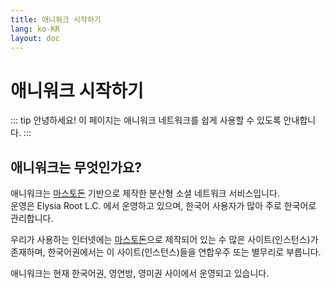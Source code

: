 ```yaml
---
title: 애니워크 시작하기
lang: ko-KR
layout: doc
---
```

# 애니워크 시작하기
::: tip 안녕하세요!
이 페이지는 애니워크 네트워크를 쉽게 사용할 수 있도록 안내합니다.
:::

## 애니워크는 무엇인가요?
애니워크는 [마스토돈](/help/mastodon) 기반으로 제작한 분산형 소셜 네트워크 서비스입니다.<br>
운영은 Elysia Root L.C. 에서 운영하고 있으며, 한국어 사용자가 많아 주로 한국어로 관리합니다.

우리가 사용하는 인터넷에는 [마스토돈](/help/mastodon)으로 제작되어 있는 수 많은 사이트(인스턴스)가 존재하며, 한국어권에서는 이 사이트(인스턴스)들을 연합우주 또는 별무리로 부릅니다.

애니워크는 현재 한국어권, 영연방, 영미권 사이에서 운영되고 있습니다.